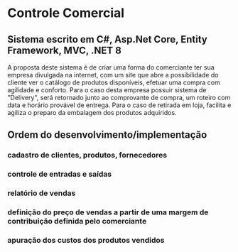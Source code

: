 # Controle Comercial

## Sistema escrito em C#, Asp.Net Core, Entity Framework, MVC, .NET 8

A proposta deste sistema é de criar uma forma do comerciante ter sua empresa divulgada na internet, com um site que abre a possibilidade do cliente ver o catálogo de produtos disponíveis, efetuar uma compra com agilidade e conforto. Para o caso desta empresa possuir sistema de "Delivery", será retornado junto ao comprovante de compra, um roteiro com data e horário provável de entrega. Para o caso de retirada em loja, facilita e agiliza o preparo da embalagem dos produtos adquiridos.

## Ordem do desenvolvimento/implementação
### cadastro de clientes, produtos, fornecedores 
### controle de entradas e saídas
### relatório de vendas
### definição do preço de vendas a partir de uma margem de contribuição definida pelo comerciante
### apuração dos custos dos produtos vendidos
